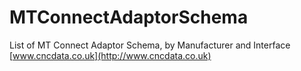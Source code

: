 # MTConnectAdaptorSchema
List of MT Connect Adaptor Schema, by Manufacturer and Interface
[www.cncdata.co.uk](http://www.cncdata.co.uk)
